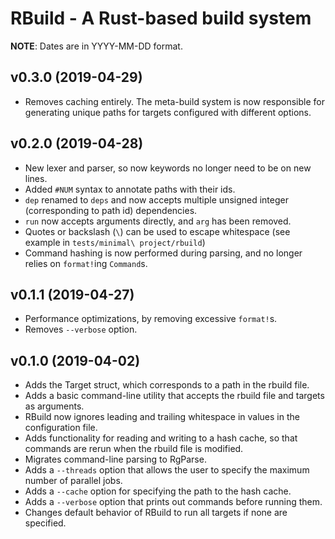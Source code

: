 # RBuild - A Rust-based build system
**NOTE**: Dates are in YYYY-MM-DD format.

## v0.3.0 (2019-04-29)
- Removes caching entirely. The meta-build system is now responsible for generating unique paths for targets configured with different options.

## v0.2.0 (2019-04-28)
- New lexer and parser, so now keywords no longer need to be on new lines.
- Added `#NUM` syntax to annotate paths with their ids.
- `dep` renamed to `deps` and now accepts multiple unsigned integer (corresponding to path id) dependencies.
- `run` now accepts arguments directly, and `arg` has been removed.
- Quotes or backslash (`\`) can be used to escape whitespace (see example in `tests/minimal\ project/rbuild`)
- Command hashing is now performed during parsing, and no longer relies on `format!`ing `Command`s.

## v0.1.1 (2019-04-27)
- Performance optimizations, by removing excessive `format!`s.
- Removes `--verbose` option.

## v0.1.0 (2019-04-02)
- Adds the Target struct, which corresponds to a path in the rbuild file.
- Adds a basic command-line utility that accepts the rbuild file and targets as arguments.
- RBuild now ignores leading and trailing whitespace in values in the configuration file.
- Adds functionality for reading and writing to a hash cache, so that commands are rerun when the rbuild file is modified.
- Migrates command-line parsing to RgParse.
- Adds a `--threads` option that allows the user to specify the maximum number of parallel jobs.
- Adds a `--cache` option for specifying the path to the hash cache.
- Adds a `--verbose` option that prints out commands before running them.
- Changes default behavior of RBuild to run all targets if none are specified.
